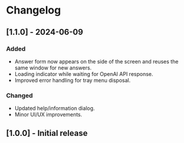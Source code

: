 # Changelog

## [1.1.0] - 2024-06-09
### Added
- Answer form now appears on the side of the screen and reuses the same window for new answers.
- Loading indicator while waiting for OpenAI API response.
- Improved error handling for tray menu disposal.

### Changed
- Updated help/information dialog.
- Minor UI/UX improvements.

## [1.0.0] - Initial release
